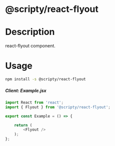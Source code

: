 # @scripty/react-flyout

# Description

react-flyout component.

# Usage
```bash
npm install -s @scripty/react-flyout
```

##### Client: Example.jsx

```javascript
import React from 'react';
import { Flyout } from '@scripty/react-flyout';

export const Example = () => {

    return (
        <Flyout />
    );
};
```
